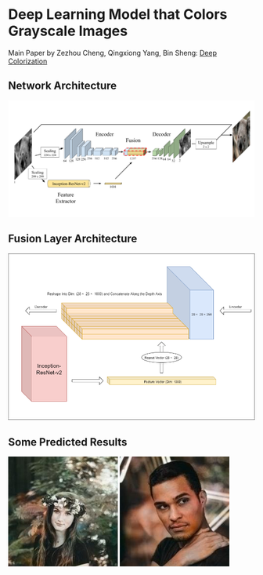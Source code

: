 # Deep Learning Model that Colors Grayscale Images

Main Paper by Zezhou Cheng, Qingxiong Yang, Bin Sheng: [Deep Colorization](https://arxiv.org/abs/1605.00075)

## Network Architecture

![Network Architecture](NetworkArchitecture.png)

## Fusion Layer Architecture

![Fusion Layer](FusionLayer.png)

## Some Predicted Results

![Predicted Image 1](Results/predimage1.jpg) 
![Predicted Image 2](Results/predimage11.jpg)
